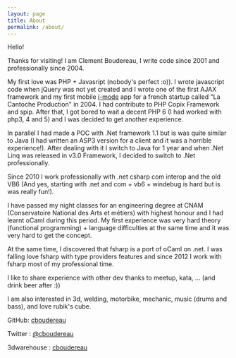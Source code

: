 ```yaml
---
layout: page
title: About
permalink: /about/
---
```


Hello!

Thanks for visiting! I am Clement Boudereau, I write code since 2001 and professionally since 2004.

My first love was PHP + Javasript (nobody's perfect :o)). 
I wrote javascript code when jQuery was not yet created and I wrote one of the first AJAX framework and my first mobile [i-mode](https://en.wikipedia.org/wiki/I-mode) app for a french startup called "La Cantoche Production" in 2004.
I had contribute to PHP Copix Framework and spip. After that, I got bored to wait a decent PHP 6 (I had worked with php3, 4 and 5) and I was decided to get another experience.

In parallel I had made a POC with .Net framework 1.1 but is was quite similar to Java (I had written an ASP3 version for a client and it was a horrible experience!).
After dealing with it I switch to Java for 1 year and when .Net Linq was released in v3.0 Framework, I decided to switch to .Net professionally.

Since 2010 I work professionally with .net csharp com interop and the old VB6 (And yes, starting with .net and com + vb6 + windebug is hard but is was really fun!).

I have passed my night classes for an engineering degree at CNAM (Conservatoire National des Arts et métiers) with highest honour and I had learnt oCaml during this period.
My first experience was very hard theory (functional programming) + language difficulties at the same time and it was very hard to get the concept.

At the same time, I discovered that fsharp is a port of oCaml on .net. 
I was falling love fsharp with type providers features and since 2012 I work with fsharp most of my professional time.

I like to share experience with other dev thanks to meetup, kata, ... (and drink beer after :))

I am also interested in 3d, welding, motorbike, mechanic, music (drums and bass), and love rubik's cube.

GitHub:
[cboudereau](https://github.com/cboudereau)

Twitter :
[@cboudereau](https://twitter.com/cboudereau)

3dwarehouse :
[cboudereau](https://3dwarehouse.sketchup.com/user/0581142414212066722209576/Cl%C3%A9ment-B?nav=models)